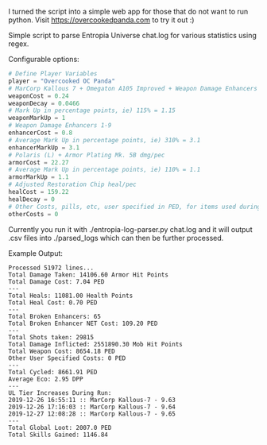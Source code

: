 I turned the script into a simple web app for those that do not want to run python. Visit https://overcookedpanda.com to try it out :)

Simple script to parse Entropia Universe chat.log for various statistics using regex.

Configurable options:
```python
# Define Player Variables
player = "Overcooked OC Panda"
# MarCorp Kallous 7 + Omegaton A105 Improved + Weapon Damage Enhancers 1-9
weaponCost = 0.24
weaponDecay = 0.0466
# Mark Up in percentage points, ie) 115% = 1.15
weaponMarkUp = 1
# Weapon Damage Enhancers 1-9
enhancerCost = 0.8
# Average Mark Up in percentage points, ie) 310% = 3.1
enhancerMarkUp = 3.1
# Polaris (L) + Armor Plating Mk. 5B dmg/pec
armorCost = 22.27
# Average Mark Up in percentage points, ie) 110% = 1.1
armorMarkUp = 1.1
# Adjusted Restoration Chip heal/pec
healCost = 159.22
healDecay = 0
# Other Costs, pills, etc, user specified in PED, for items used during hunt.
otherCosts = 0
```

Currently you run it with ./entropia-log-parser.py chat.log and it will output .csv files into ./parsed_logs which can then be further processed.

Example Output:
```
Processed 51972 lines...
Total Damage Taken: 14106.60 Armor Hit Points
Total Damage Cost: 7.04 PED
---
Total Heals: 11081.00 Health Points
Total Heal Cost: 0.70 PED
---
Total Broken Enhancers: 65
Total Broken Enhancer NET Cost: 109.20 PED
---
Total Shots taken: 29815
Total Damage Inflicted: 2551890.30 Mob Hit Points
Total Weapon Cost: 8654.18 PED
Other User Specified Costs: 0 PED
---
Total Cycled: 8661.91 PED
Average Eco: 2.95 DPP
---
UL Tier Increases During Run:
2019-12-26 16:55:11 :: MarCorp Kallous-7 - 9.63
2019-12-26 17:16:03 :: MarCorp Kallous-7 - 9.64
2019-12-27 12:08:28 :: MarCorp Kallous-7 - 9.65
---
Total Global Loot: 2007.0 PED
Total Skills Gained: 1146.84
```
